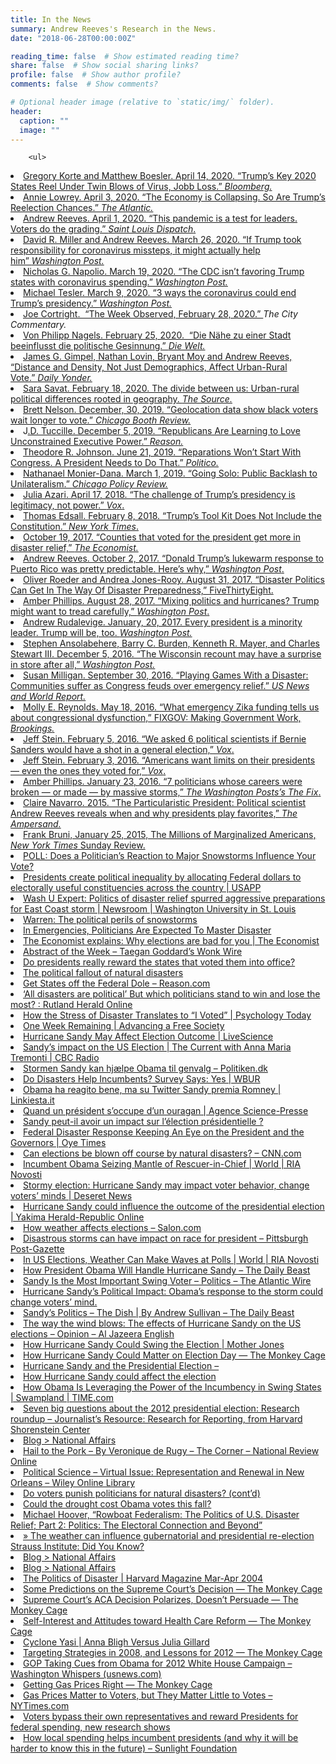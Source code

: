 ```yaml
---
title: In the News
summary: Andrew Reeves's Research in the News.
date: "2018-06-28T00:00:00Z"

reading_time: false  # Show estimated reading time?
share: false  # Show social sharing links?
profile: false  # Show author profile?
comments: false  # Show comments?

# Optional header image (relative to `static/img/` folder).
header:
  caption: ""
  image: ""
---
```


		<ul>
<li><a href="https://www.bloomberg.com/news/articles/2020-04-14/trump-re-election-imperiled-as-coronavirus-hits-key-states">Gregory Korte and Matthew Boesler. April 14, 2020. &#8220;Trump&#8217;s Key 2020 States Reel Under Twin Blows of Virus, Jobb Loss.&#8221; <em>Bloomberg.</em></a></li>
<li><a href="https://www.theatlantic.com/ideas/archive/2020/04/most-important-number-trumps-re-election-chances/609376/">Annie Lowrey. April 3, 2020. &#8220;The Economy is Collapsing. So Are Trump&#8217;s Reelection Chances.&#8221; <em>The Atlantic.</em></a></li>
<li><a href="https://www.stltoday.com/opinion/columnists/andrew-reeves-this-pandemic-is-a-test-for-leaders-voters-do-the-grading/article_80a024d0-8128-5d4a-809a-122d594e517a.html">Andrew Reeves. April 1, 2020. &#8220;This pandemic is a test for leaders. Voters do the grading.&#8221; <em>Saint Louis Dispatch</em>.</a></li>
<li><a href="https://www.washingtonpost.com/politics/2020/03/26/if-trump-took-responsibility-coronavirus-missteps-it-might-actually-help-him/">David R. Miller and Andrew Reeves. March 26, 2020. &#8220;If Trump took responsibility for coronavirus missteps, it might actually help him&#8221; <em>Washington Post.</em></a></li>
<li><a href="https://www.washingtonpost.com/politics/2020/03/19/cdc-isnt-favoring-trump-states-with-coronavirus-spending/">Nicholas G. Napolio. March 19, 2020. &#8220;The CDC isn’t favoring Trump states with coronavirus spending.&#8221; <em>Washington Post.</em></a></li>
<li><a href="https://www.washingtonpost.com/politics/2020/03/09/3-ways-coronavirus-could-end-trumps-presidency/">Michael Tesler. March 9, 2020. &#8220;3 ways the coronavirus could end Trump’s presidency.&#8221; <em>Washington Post.</em></a></li>
<li><a href="http://cityobservatory.org/the-week-observed-2020_feb28/">Joe Cortright.  &#8220;The Week Observed, February 28, 2020.&#8221; </a><em>The City Commentary.</em></li>
<li><a href="https://mail.google.com/mail/u/0/#search/german+sara/FMfcgxwGDWsqqZZLDCxxXlPSzfcTnXfk">Von Philipp Nagels. February 25, 2020.  &#8220;Die Nähe zu einer Stadt beeinflusst die politische Gesinnung.&#8221; <em>Die Welt.</em></a></li>
<li><a href="https://www.dailyyonder.com/distance-and-density-not-just-demographics-affect-urban-rural-vote/2020/02/24/">James G. Gimpel, Nathan Lovin, Bryant Moy and Andrew Reeves, &#8220;Distance and Density, Not Just Demographics, Affect Urban-Rural Vote.&#8221; <em>Daily Yonder.</em></a></li>
<li><a href="https://source.wustl.edu/2020/02/the-divide-between-us-urban-rural-political-differences-rooted-in-geography/">Sara Savat. February 18, 2020. The divide between us: Urban-rural political differences rooted in geography. <em>The Source.</em></a></li>
<li><a href="https://review.chicagobooth.edu/economics/2019/article/geolocation-data-show-black-voters-wait-longer-vote">Brett Nelson. December, 30, 2019. &#8220;Geolocation data show black voters wait longer to vote.&#8221; <em>Chicago Booth Review.</em></a></li>
<li>J<a href="https://reason.com/2019/12/05/republicans-are-learning-to-love-unconstrained-executive-power-and-so-are-democrats/">.D. Tuccille. December 5, 2019. &#8220;Republicans Are Learning to Love Unconstrained Executive Power.&#8221; <em>Reason.</em></a></li>
<li><a href="https://www.politico.com/magazine/story/2019/06/21/reparations-hearing-2020-candidates-congress-227194">Theodore R. Johnson. June 21, 2019. &#8220;Reparations Won’t Start With Congress. A President Needs to Do That.&#8221; <em>Politico.</em></a></li>
<li><a href="https://chicagopolicyreview.org/2019/03/01/going-solo-public-backlash-to-unilateralism/">Nathanael Monier-Dana. March 1, 2019. &#8220;Going Solo: Public Backlash to Unilateralism.&#8221; <em>Chicago Policy Review.</em></a></li>
<li><a href="https://www.vox.com/mischiefs-of-faction/2018/4/17/17248488/trumps-presidency-challenge-legitimacy">Julia Azari. April 17, 2018. &#8220;The challenge of Trump’s presidency is legitimacy, not power.&#8221; <em>Vox</em>.</a></li>
<li><a href="https://www.nytimes.com/2018/02/08/opinion/trump-democracy-midterm-elections.html">Thomas Edsall. February 8, 2018. &#8220;Trump’s Tool Kit Does Not Include the Constitution.&#8221; <em>New York Times</em>.</a></li>
<li><a href="https://www.economist.com/news/united-states/21730430-federal-aid-sent-puerto-rico-fits-longstanding-pattern-counties-voted">October 19, 2017. &#8220;Counties that voted for the president get more in disaster relief,&#8221; <em>The Economist.</em></a></li>
<li><a href="https://www.washingtonpost.com/news/monkey-cage/wp/2017/10/02/puerto-rican-residents-dont-vote-for-president-or-congress-could-that-affect-trumps-response-to-hurricane-maria/">Andrew Reeves. October 2, 2017. &#8220;Donald Trump’s lukewarm response to Puerto Rico was pretty predictable. Here’s why,&#8221; <i>Washington Post</i>.</a></li>
<li><a href="https://fivethirtyeight.com/features/disaster-politics-can-get-in-the-way-of-disaster-preparedness/">Oliver Roeder and Andrea Jones-Rooy. August 31, 2017. &#8220;Disaster Politics Can Get In The Way Of Disaster Preparedness,&#8221; FiveThirtyEight.</a></li>
<li><a href="https://www.washingtonpost.com/news/the-fix/wp/2017/08/28/mixing-politics-and-hurricanes-trump-might-want-to-tread-carefully/?utm_term=.a89fdfdff750">Amber Phillips. August 28, 2017. &#8220;Mixing politics and hurricanes? Trump might want to tread carefully,&#8221; <i>Washington Post</i>.</a></li>
<li><a href="https://www.washingtonpost.com/news/monkey-cage/wp/2017/01/20/every-president-is-a-minority-leader-trump-will-be-too/?utm_term=.6f60a9fb97ba">Andrew Rudalevige. January, 20, 2017. Every president is a minority leader. Trump will be, too. <em>Washington Post.</em></a></li>
<li><a href="https://www.washingtonpost.com/news/monkey-cage/wp/2016/12/05/the-wisconsin-recount-may-have-a-surprise-in-store-after-all/">Stephen Ansolabehere, Barry C. Burden, Kenneth R. Mayer, and Charles Stewart III. December 5, 2016. &#8220;The Wisconsin recount may have a surprise in store after all,&#8221; <em>Washington Post.</em></a></li>
<li><a href="https://www.usnews.com/news/articles/2016-09-30/the-partisan-politics-of-disaster-relief">Susan Milligan. September 30, 2016. &#8220;Playing Games With a Disaster: Communities suffer as Congress feuds over emergency relief.&#8221; <em>US News and World Report.</em></a></li>
<li><a href="http://www.brookings.edu/blogs/fixgov/posts/2016/05/18-congress-zika-emergency-funding-reynolds">Molly E. Reynolds. May 18, 2016. &#8220;What emergency Zika funding tells us about congressional dysfunction,&#8221; FIXGOV: Making Government Work, <i>Brookings<i>.</i></i></a></li>
<li><a href="http://www.vox.com/2016/2/5/10923304/bernie-sanders-general-election">Jeff Stein. February 5, 2016. &#8220;We asked 6 political scientists if Bernie Sanders would have a shot in a general election,&#8221; <i>Vox</i>.</a></li>
<li><a href="http://www.vox.com/2016/2/3/10899242/americans-limit-presidents">Jeff Stein. February 3, 2016. &#8220;Americans want limits on their presidents — even the ones they voted for,&#8221; <i>Vox</i>.</a></li>
<li><a href="https://www.washingtonpost.com/news/the-fix/wp/2016/01/23/7-politicians-whose-careers-were-broken-or-made-by-massive-storms/">Amber Phillips. January 23, 2016. &#8220;7 politicians whose careers were broken — or made — by massive storms,&#8221; <i>The Washington Posts&#8217;s The Fix</i>.</a></li>
<li><a href="http://ampersand.wustl.edu/the-particularistic-president">Claire Navarro. 2015. &#8220;The Particularistic President: Political scientist Andrew Reeves reveals when and why presidents play favorites,&#8221; <i>The Ampersand.</i> </a></li>
<li><a href="http://www.nytimes.com/2015/07/26/opinion/sunday/frank-bruni-the-millions-of-marginalized-americans.html?_r=0">Frank Bruni, January 25, 2015, The Millions of Marginalized Americans, <i>New York Times</i> Sunday Review.</a></li>
<li><a href="http://www.accuweather.com/en/weather-news/politician-snow-storm-response-sway-voters/43721974">POLL: Does a Politician&#8217;s Reaction to Major Snowstorms Influence Your Vote?</a></li>
<li><a href="http://blogs.lse.ac.uk/usappblog/2015/04/06/presidents-create-political-inequality-by-allocating-federal-dollars-to-electorally-useful-constituencies-across-the-country/">Presidents create political inequality by allocating Federal dollars to electorally useful constituencies across the country | USAPP</a></li>
<li><a href="https://news.wustl.edu/news/Pages/27950.aspx">Wash U Expert: Politics of disaster relief spurred aggressive preparations for East Coast storm | Newsroom | Washington University in St. Louis</a></li>
<li><a href="http://www.nydailynews.com/news/politics/political-perils-snowstorms-article-1.2093358">Warren: The political perils of snowstorms</a></li>
<li><a href="http://www.npr.org/blogs/itsallpolitics/2013/09/17/223389847/in-emergencies-politicians-are-expected-to-master-disaster">In Emergencies, Politicians Are Expected To Master Disaster</a></li>
<li><a href="http://www.economist.com/blogs/economist-explains/2014/04/economist-explains-8">The Economist explains: Why elections are bad for you | The Economist</a></li>
<li><a href="http://wonkwire.rollcall.com/2013/08/30/abstract-week-2/">Abstract of the Week &#8211; Taegan Goddard&#8217;s Wonk Wire</a></li>
<li><a href="http://www.washingtonpost.com/blogs/wonkblog/wp/2013/08/29/do-presidents-really-reward-the-states-that-voted-them-into-office/">Do presidents really reward the states that voted them into office?</a></li>
<li><a href="http://www.washingtonpost.com/blogs/wonkblog/wp/2013/05/26/the-political-fallout-of-natural-disasters/">The political fallout of natural disasters</a></li>
<li><a href="http://reason.com/archives/2013/01/12/get-states-off-the-federal-dole">Get States off the Federal Dole &#8211; Reason.com</a></li>
<li><a href="http://www.rutlandherald.com/article/20120826/NEWS03/708269845/1326/NEWS20">‘All disasters are political’ But which politicians stand to win and lose the most? : Rutland Herald Online</a></li>
<li><a href="http://www.psychologytoday.com/blog/the-power-places/201211/how-the-stress-disaster-translates-i-voted">How the Stress of Disaster Translates to “I Voted&#8221; | Psychology Today</a></li>
<li><a href="http://www.advancingafreesociety.org/2012-in-perspective/one-week-remaining/">One Week Remaining | Advancing a Free Society</a></li>
<li><a href="http://www.livescience.com/24506-hurricane-sandy-may-affect-election-outcome.html">Hurricane Sandy May Affect Election Outcome | LiveScience</a></li>
<li><a href="http://www.cbc.ca/thecurrent/2012/11/01/sandys-impact-on-the-us-election/">Sandy&#8217;s impact on the US Election | The Current with Anna Maria Tremonti | CBC Radio</a></li>
<li><a href="http://politiken.dk/udland/ECE1798422/stormen-sandy-kan-hjaelpe-obama-til-genvalg/">Stormen Sandy kan hjælpe Obama til genvalg &#8211; Politiken.dk</a></li>
<li><a href="http://www.wbur.org/2012/10/31/obama-sandy-incumbent-disasters">Do Disasters Help Incumbents? Survey Says: Yes | WBUR</a></li>
<li><a href="http://www.linkiesta.it/uragano-sally-elezioni-obama">Obama ha reagito bene, ma su Twitter Sandy premia Romney | Linkiesta.it</a></li>
<li><a href="http://www.sciencepresse.qc.ca/actualite/2012/10/30/quand-president-soccupe-dun-ouragan">Quand un président s&#8217;occupe d&#8217;un ouragan | Agence Science-Presse</a></li>
<li><a href="http://www.lemonde.fr/elections-americaines/article/2012/10/30/difficile-de-mesurer-l-impact-de-sandy-sur-l-election_1782979_829254.html">Sandy peut-il avoir un impact sur l&#8217;élection présidentielle ?</a></li>
<li><a href="http://www.oyetimes.com/news/america/31113-federal-disaster-response-keeping-an-eye-on-the-president-and-the-governors">Federal Disaster Response Keeping An Eye on the President and the Governors | Oye Times</a></li>
<li><a href="http://www.cnn.com/2012/10/31/politics/natural-disaster-election-impact/index.html">Can elections be blown off course by natural disasters? &#8211; CNN.com</a></li>
<li><a href="http://en.ria.ru/world/20121031/177064625.html">Incumbent Obama Seizing Mantle of Rescuer-in-Chief | World | RIA Novosti</a></li>
<li><a href="http://www.deseretnews.com/article/865565507/Stormy-election-Hurricane-Sandy-may-impact-voter-behavior-change-voters-minds.html?pg=all">Stormy election: Hurricane Sandy may impact voter behavior, change voters&#8217; minds | Deseret News</a></li>
<li><a href="http://www.yakima-herald.com/blogs/checks-balances/posts/hurricane-sandy-could-influence-the-outcome-of-the-presidential-election">Hurricane Sandy could influence the outcome of the presidential election | Yakima Herald-Republic Online</a></li>
<li><a href="http://www.salon.com/2012/10/30/how_weather_affects_elections/">How weather affects elections &#8211; Salon.com</a></li>
<li><a href="http://www.post-gazette.com/stories/news/us/disastrous-storms-can-have-impact-on-race-for-president-659820/">Disastrous storms can have impact on race for president &#8211; Pittsburgh Post-Gazette</a></li>
<li><a href="http://en.ria.ru/world/20121030/177031220.html">In US Elections, Weather Can Make Waves at Polls | World | RIA Novosti</a></li>
<li><a href="http://www.thedailybeast.com/articles/2012/10/29/how-president-obama-will-handle-hurricane-sandy.html">How President Obama Will Handle Hurricane Sandy &#8211; The Daily Beast</a></li>
<li><a href="http://www.theatlanticwire.com/politics/2012/10/sandy-most-important-swing-voter/58470/">Sandy Is the Most Important Swing Voter &#8211; Politics &#8211; The Atlantic Wire</a></li>
<li><a href="http://www.slate.com/blogs/the_slatest/2012/10/29/hurricane_sandy_s_political_impact_obama_s_response_to_the_storm_could_change.html">Hurricane Sandy&#8217;s Political Impact: Obama&#8217;s response to the storm could change voters&#8217; mind.</a></li>
<li><a href="http://andrewsullivan.thedailybeast.com/2012/10/sandys-politics.html">Sandy&#8217;s Politics &#8211; The Dish | By Andrew Sullivan &#8211; The Daily Beast</a></li>
<li><a href="http://www.aljazeera.com/indepth/opinion/2012/10/20121029123514551821.html">The way the wind blows: The effects of Hurricane Sandy on the US elections &#8211; Opinion &#8211; Al Jazeera English</a></li>
<li><a href="http://www.motherjones.com/politics/2012/10/hurricane-sandy-2012-election-obama-romney">How Hurricane Sandy Could Swing the Election | Mother Jones</a></li>
<li><a href="http://themonkeycage.org/blog/2012/10/28/how-hurricane-sandy-could-matter-on-election-day/">How Hurricane Sandy Could Matter on Election Day — The Monkey Cage</a></li>
<li><a href="http://www.psmag.com/politics/hurricane-sandy-and-the-presidential-election-48738/">Hurricane Sandy and the Presidential Election &#8211;</a></li>
<li><a href="http://www.washingtonpost.com/blogs/election-2012/wp/2012/10/26/how-hurricane-sandy-could-affect-the-election/">How Hurricane Sandy could affect the election</a></li>
<li><a href="http://swampland.time.com/2012/09/28/how-obama-is-leveraging-the-power-of-the-incumbency-in-swing-states/">How Obama Is Leveraging the Power of the Incumbency in Swing States | Swampland | TIME.com</a></li>
<li><a href="http://journalistsresource.org/studies/politics/elections/seven-big-questions-2012-presidential-election-research-roundup/">Seven big questions about the 2012 presidential election: Research roundup – Journalist&#8217;s Resource: Research for Reporting, from Harvard Shorenstein Center</a></li>
<li><a href="http://www.nationalaffairs.com/blog/detail/findings-a-daily-roundup/socially-grounded">Blog &gt; National Affairs</a></li>
<li><a href="http://www.nationalreview.com/corner/316440">Hail to the Pork &#8211; By Veronique de Rugy &#8211; The Corner &#8211; National Review Online</a></li>
<li><a href="http://onlinelibrary.wiley.com/subject/code/000101/homepage/virtual_issue__representation_and_renewal_in_new_orleans.htm">Political Science &#8211; Virtual Issue: Representation and Renewal in New Orleans &#8211; Wiley Online Library</a></li>
<li><a href="http://www.washingtonpost.com/blogs/ezra-klein/wp/2012/07/28/do-voters-punish-politicians-for-natural-disasters-contd/">Do voters punish politicians for natural disasters? (cont’d)</a></li>
<li><a href="http://www.washingtonpost.com/blogs/ezra-klein/wp/2012/07/24/could-the-drought-cost-obama-votes-this-fall/">Could the drought cost Obama votes this fall?</a></li>
<li><a href="http://mrzine.monthlyreview.org/2005/hoover021205.html">Michael Hoover, &#8220;Rowboat Federalism: The Politics of U.S. Disaster Relief; Part 2: Politics: The Electoral Connection and Beyond&#8221;</a></li>
<li><a href="http://blogs.utexas.edu/straussinstitute/2012/02/07/the-weather-can-influence-gubernatorial-and-presidential-re-election/">» The weather can influence gubernatorial and presidential re-election Strauss Institute: Did You Know?</a></li>
<li><a href="http://www.nationalaffairs.com/blog/detail/findings-a-daily-roundup/naturalized">Blog &gt; National Affairs</a></li>
<li><a href="http://www.nationalaffairs.com/blog/detail/findings-a-daily-roundup/political-history">Blog &gt; National Affairs</a></li>
<li><a href="http://harvardmagazine.com/2004/03/the-politics-of-disaster.html">The Politics of Disaster | Harvard Magazine Mar-Apr 2004</a></li>
<li><a href="http://themonkeycage.org/blog/2012/06/28/some-predictions-on-the-supreme-courts-decision/">Some Predictions on the Supreme Court’s Decision — The Monkey Cage</a></li>
<li><a href="http://themonkeycage.org/blog/2012/07/02/supreme-courts-aca-decision-polarizes-doesnt-persuade/">Supreme Court’s ACA Decision Polarizes, Doesn’t Persuade — The Monkey Cage</a></li>
<li><a href="http://themonkeycage.org/blog/2012/06/25/self-interest-and-attitudes-toward-health-care-reform/">Self-Interest and Attitudes toward Health Care Reform — The Monkey Cage</a></li>
<li><a href="http://www.theage.com.au/opinion/politics/disasters-really-can-make-or-break-leaders-20110215-1aurt.html">Cyclone Yasi | Anna Bligh Versus Julia Gillard</a></li>
<li><a href="http://themonkeycage.org/blog/2011/05/10/6764/">Targeting Strategies in 2008, and Lessons for 2012 — The Monkey Cage</a></li>
<li><a href="http://www.usnews.com/news/blogs/washington-whispers/2011/05/10/gop-taking-cues-from-obama-for-2012-white-house-campaign">GOP Taking Cues from Obama for 2012 White House Campaign &#8211; Washington Whispers (usnews.com)</a></li>
<li><a href="http://themonkeycage.org/blog/2012/03/17/getting-gas-prices-right/">Getting Gas Prices Right — The Monkey Cage</a></li>
<li><a href="http://www.nytimes.com/2012/03/17/us/politics/gas-prices-matter-to-voters-but-they-matter-little-to-votes.html?_r=3&amp;src=tp">Gas Prices Matter to Voters, but They Matter Little to Votes &#8211; NYTimes.com</a></li>
<li><a href="http://phys.org/news/2012-06-voters-bypass-reward-federal.html">Voters bypass their own representatives and reward Presidents for federal spending, new research shows</a></li>
<li><a href="http://sunlightfoundation.com/blog/2012/06/14/local-spending/">How local spending helps incumbent presidents (and why it will be harder to know this in the future) &#8211; Sunlight Foundation</a></li>
</ul>
